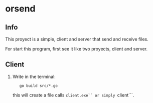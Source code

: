 # orsend
## Info
This proyect is a simple, client and server that send and receive files.

For start this program, first see it like two proyects, client and server.

## Client

1. Write in the terminal: 
   ```& cd client
      go build src/*.go
   ```
   this will create a file calls ```client.exe`` or simply ```client```.
